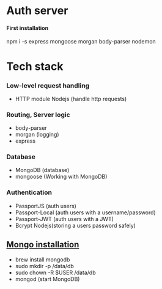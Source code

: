 # Auth server

#### First installation

npm i -s express mongoose morgan body-parser nodemon


# Tech stack

### Low-level request handling

 - HTTP module Nodejs (handle http requests)

### Routing, Server logic

 - body-parser
 - morgan (logging)
 - express

### Database

 - MongoDB (database)
 - mongoose (Working with MongoDB)

### Authentication

 - PassportJS (auth users)
 - Passport-Local (auth users with a username/password)
 - Passport-JWT (auth users with a JWT)
 - Bcrypt Nodejs(storing a users password safely)


## [Mongo installation](https://docs.mongodb.com/manual/tutorial/install-mongodb-on-os-x/)

- brew install mongodb
- sudo mkdir -p /data/db
- sudo chown -R $USER /data/db
- mongod (start MongoDB)
